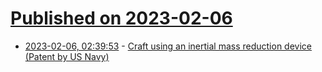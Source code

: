 # [Published on 2023-02-06](index.md)

* [2023-02-06, 02:39:53](https://news.ycombinator.com/item?id=34672601) - [Craft using an inertial mass reduction device (Patent by US Navy)](https://patents.google.com/patent/US10144532B2/en)
